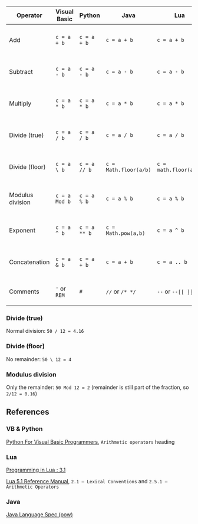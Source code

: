 
| Operator       | Visual Basic | Python      | Java        | Lua         | C           | Windows Calculator |
|----------------|--------------|-------------|-------------|-------------|-------------|--------------------|
| Add            | `c = a + b`  | `c = a + b` | `c = a + b` | `c = a + b` | `c = a ? b` | `a + b`            |
| Subtract       | `c = a - b`  | `c = a - b` | `c = a - b` | `c = a - b` | `c = a ? b` | `a - b`            |
| Multiply       | `c = a * b`  | `c = a * b` | `c = a * b` | `c = a * b` | `c = a ? b` | `a * b`            |
| Divide (true)  | `c = a / b`  | `c = a / b` | `c = a / b` | `c = a / b` | `c = a ? b` | `a / b`            |
|Divide (floor)|`c = a \ b`|`c = a // b`|`c = Math.floor(a/b)`|`c = math.floor(a/b)`|`c = a ? b`|`Int(a / b)`|
|Modulus division| `c = a Mod b`| `c = a % b` | `c = a % b` | `c = a % b` | `c = a ? b` | `a Mod b`          |
| Exponent       |`c = a ^ b`|`c = a ** b`|`c = Math.pow(a,b)`|`c = a ^ b`| `c = a ? b` | `a ^ b`            |
| Concatenation  | `c = a & b`  | `c = a + b` | `c = a + b` | `c = a .. b`| `c = a ? b` | N/A                |
| Comments       | `'` or `REM` | `#` |`//` or `/* */`|`--` or `--[[ ]]--`|`//` or `/* */`| N/A              |

### Divide (true)
Normal division: `50 / 12 = 4.1̇̇6`

### Divide (floor)
No remainder: `50 \ 12 = 4`

### Modulus division
Only the remainder: `50 Mod 12 = 2` (remainder is still part of the fraction, so `2/12 = 0.1̇̇6`)

<!-- ![6 recurring](http://walkman100.github.com/images/embeddable-images/6-recurring.png) -->

## References
### VB & Python
[Python For Visual Basic Programmers](https://www.raspberrypi.org/learning/python-for-vb-programmers/worksheet/),
`Arithmetic operators` heading

### Lua
[Programming in Lua : 3.1](http://www.lua.org/pil/3.1.html)

[Lua 5.1 Reference Manual](http://www.lua.org/manual/5.1/manual.html),
`2.1 – Lexical Conventions` and `2.5.1 – Arithmetic Operators`

### Java
[Java Language Spec (pow)](https://docs.oracle.com/javase/7/docs/api/java/lang/Math.html#pow%28double,%20double%29)
